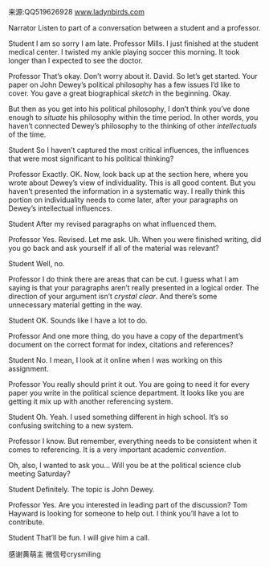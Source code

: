 来源:QQ519626928 www.ladynbirds.com
  
Narrator 
Listen to part of a conversation between a student and a professor. 
  
Student 
I am so sorry I am late. Professor Mills. I just finished at the student medical center. I twisted my ankle playing soccer this morning. It took longer than I expected to see the doctor. 
  
Professor 
That’s okay. Don’t worry about it. David. So let’s get started. Your paper on John Dewey’s political philosophy has a few issues I’d like to cover. You gave a great biographical *sketch* in the beginning. Okay. 
  
But then as you get into his political philosophy, I don’t think you’ve done enough to *situate* his philosophy within the time period. In other words, you haven’t connected Dewey’s philosophy to the thinking of other *intellectuals* of the time. 
  
Student 
So I haven’t captured the most critical influences, the influences that were most significant to his political thinking? 

Professor 
Exactly. OK. Now, look back up at the section here, where you wrote about Dewey’s view of individuality. This is all good content. But you haven’t presented the information in a systematic way. I really think this portion on individuality needs to come later, after your paragraphs on Dewey’s intellectual influences. 
  
Student 
After my revised paragraphs on what influenced them. 
  
Professor 
Yes. Revised. Let me ask. Uh. When you were finished writing, did you go back and ask yourself if all of the material was relevant? 
  
Student 
Well, no. 
  
Professor 
I do think there are areas that can be cut. I guess what I am saying is that your paragraphs aren’t really presented in a logical order. The direction of your argument isn’t *crystal clear*. And there’s some unnecessary material getting in the way. 
  
Student 
OK. Sounds like I have a lot to do. 
  
Professor 
And one more thing, do you have a copy of the department’s document on the correct format for index, citations and references? 
  
Student 
No. I mean, I look at it online when I was working on this assignment. 
  
Professor 
You really should print it out. You are going to need it for every paper you write in the political science department. It looks like you are getting it mix up with another referencing system. 
  
Student 
Oh. Yeah. I used something different in high school. It’s so confusing switching to a new system. 
  
Professor 
I know. But remember, everything needs to be consistent when it comes to referencing. It is a very important academic *convention*. 
  
Oh, also, I wanted to ask you… Will you be at the political science club meeting Saturday? 
  
Student 
Definitely. The topic is John Dewey. 
  
Professor 
Yes. Are you interested in leading part of the discussion? Tom Hayward is looking for someone to help out. I think you’ll have a lot to contribute. 

Student 
That’ll be fun. I will give him a call. 

感谢黄萌主 微信号crysmiling
